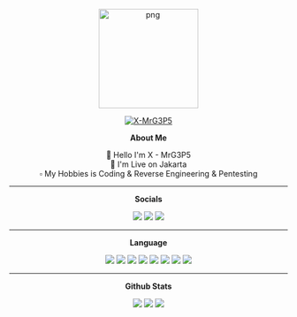 <p align="center">
   <img style="width: 180px; height: 180px;" src="https://avatars.githubusercontent.com/u/57594747?s=400&u=da1eec8bf84a62a2ca11230d358dfac0bb000bcd&v=4" alt="png" width="128" height="128"/>
</p>

<p align="center">
   <a href="https://github.com/MrG3P5"><img title="X-MrG3P5" src="https://img.shields.io/badge/X MrG3P5-green?colorA=%23ff0000&colorB=%23017e40&style=for-the-badge"></a>
</p>

<p align="center">
   <b>About Me</b>
</p>

<p align="center">
👋 Hello I'm X - MrG3P5<br>📌 I'm Live on Jakarta<br>▫️ My Hobbies is Coding & Reverse Engineering & Pentesting
</p>

<hr>

<p align="center">
   <b>Socials</b>
</p>

<p align="center">
   <a href="https://instagram.com/xmrg3p5"><img src="https://img.shields.io/badge/Instagram-%23E4405F.svg?logo=Instagram&logoColor=white"></a>
   <a href="https://t.me/xmrg3p5"><img src="https://img.shields.io/badge/Telegram-%23118EEA.svg?logo=Telegram&logoColor=white"></a>
   <a href="https://wa.me/6289523258649"><img src="https://img.shields.io/badge/Whatsapp-%23017e40.svg?logo=Whatsapp&logoColor=white"></a>
<p>

<hr>

<p align="center">
   <b>Language</b>
</p>

<p align="center">
   <img src="https://img.shields.io/badge/c++-%2300599C.svg?style=for-the-badge&logo=c%2B%2B&logoColor=white">
   <img src="https://img.shields.io/badge/go-%2300ADD8.svg?style=for-the-badge&logo=go&logoColor=white">
   <img src="https://img.shields.io/badge/html5-%23E34F26.svg?style=for-the-badge&logo=html5&logoColor=white">
   <img src="https://img.shields.io/badge/java-%23ED8B00.svg?style=for-the-badge&logo=java&logoColor=white">
   <img src="https://img.shields.io/badge/javascript-%23323330.svg?style=for-the-badge&logo=javascript&logoColor=%23F7DF1E">
   <img src="https://img.shields.io/badge/php-%23777BB4.svg?style=for-the-badge&logo=php&logoColor=white">
   <img src="https://img.shields.io/badge/python-3670A0?style=for-the-badge&logo=python&logoColor=ffdd54">
   <img src="https://img.shields.io/badge/shell_script-%23121011.svg?style=for-the-badge&logo=gnu-bash&logoColor=white">
<p>

<hr>

<p align="center">
   <b>Github Stats</b>
</p>

<p align="center">
   <img src="https://github-readme-streak-stats.herokuapp.com/?user=MrG3P5&theme=dark&hide_border=false">
   <img src="https://github-readme-stats.vercel.app/api?username=MrG3P5&theme=dark&hide_border=false&include_all_commits=true&count_private=false">
   <img src="https://github-readme-stats.vercel.app/api/top-langs/?username=MrG3P5&theme=dark&hide_border=false&include_all_commits=true&count_priva">
</p>
